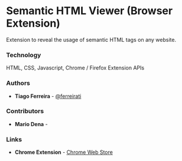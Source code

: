 # Semantic HTML Viewer (Browser Extension)

Extension to reveal the usage of semantic HTML tags on any website.

### Technology

HTML, CSS, Javascript, Chrome / Firefox Extension APIs

### Authors

- **Tiago Ferreira** - [@ferreirati](https://github.com/ferreirati)

### Contributors

- **Mario Dena** - [](https://github.com/)

### Links

- **Chrome Extension** - [Chrome Web Store](https://chrome.google.com/webstore/detail/semantic-html-viewer/glapikbnefnagjolgppjefchjkjffhog)
